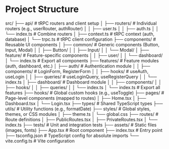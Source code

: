 # Project Structure

src/
├── api/                  # tRPC routers and client setup
│   ├── routers/         # Individual routers (e.g., userRouter, authRouter)
│   │   ├── user.ts
│   │   ├── auth.ts
│   │   └── index.ts    # Combine routers
│   ├── context.ts       # tRPC context (auth, database)
│   └── trpc.ts         # tRPC client configuration
├── components/          # Reusable UI components
│   ├── common/         # Generic components (Button, Input, Modal)
│   │   ├── Button/
│   │   ├── Input/
│   │   └── Modal/
│   ├── feature/        # Feature-specific components
│   │   ├── user/
│   │   └── dashboard/
│   └── index.ts        # Export all components
├── features/            # Feature modules (auth, dashboard, etc.)
│   ├── auth/           # Authentication module
│   │   ├── components/ # LoginForm, RegisterForm
│   │   ├── hooks/      # useAuth, useLogin
│   │   ├── queries/    # useLoginQuery, useRegisterQuery
│   │   └── index.ts
│   ├── dashboard/      # Dashboard module
│   │   ├── components/
│   │   ├── hooks/
│   │   ├── queries/
│   │   └── index.ts
│   └── index.ts        # Export all features
├── hooks/               # Global custom hooks (e.g., useToggle)
├── pages/               # Page-level components (mapped to routes)
│   ├── Home.tsx
│   ├── Dashboard.tsx
│   └── Login.tsx
├── types/               # Shared TypeScript types
├── utils/               # Utility functions (e.g., formatDate)
├── styles/              # Global styles, themes, or CSS modules
│   ├── theme.ts
│   └── global.css
├── routes/              # Route definitions
│   ├── PublicRoutes.tsx
│   ├── PrivateRoutes.tsx
│   └── index.ts
├── tests/               # Unit and integration tests
├── assets/              # Static files (images, fonts)
├── App.tsx              # Root component
├── index.tsx            # Entry point
├── tsconfig.json        # TypeScript config for absolute imports
└── vite.config.ts       # Vite configuration